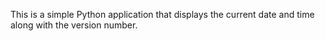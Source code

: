 
This is a simple Python application that displays the current date and time along with the version number. 